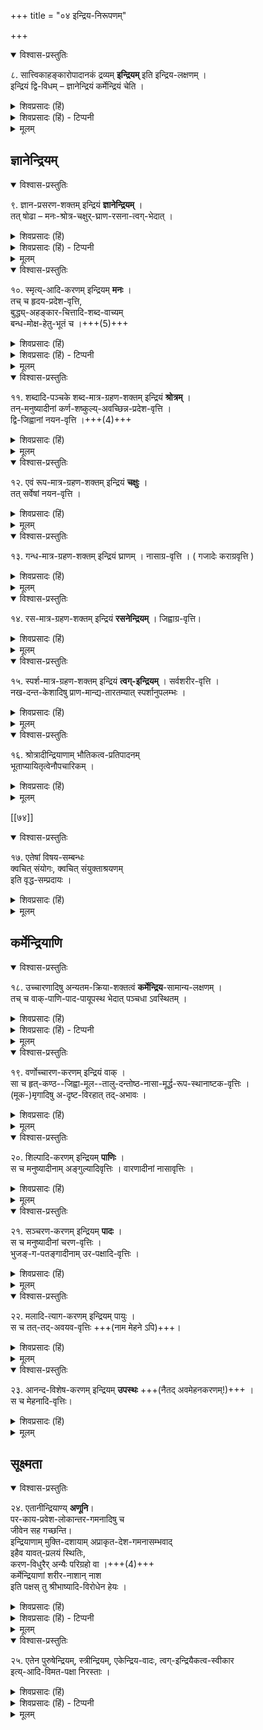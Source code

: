 +++
title = "०४ इन्द्रिय-निरूपणम्"

+++

<details open><summary>विश्वास-प्रस्तुतिः</summary>

८. सात्त्विकाहङ्कारोपादानकं द्रव्यम् **इन्द्रियम्** इति इन्द्रिय-लक्षणम् ।  
इन्द्रियं द्वि-विधम् – ज्ञानेन्द्रियं कर्मेन्द्रियं चेति ।
</details>

<details><summary>शिवप्रसादः (हिं)</summary>

अनुवाद - जिसका सात्त्विकाहङ्कार उपादानकारण हो, उसे इन्द्रिय कहते हैं । यह इन्द्रिय सामान्य का लक्षण है । इन्द्रियों के दो भेद हैं-ज्ञानेन्द्रियाँ एवं कर्मेन्द्रियाँ । 
</details>

<details><summary>शिवप्रसादः (हिं) - टिप्पनी</summary>

इन्द्रियनिरूपण 

भा० प्र० - प्रश्न यह है कि जो नेत्र, नासिका, जिह्वा इत्यादि के रूप में दिखलायी पढ़ते हैं, वे ही इन्द्रियाँ हैं, अथवा इन सबों से भिन्न कोई इन्द्रिय नामक वस्तु है ? इस शंका का समाधान करते हुए कहा गया है कि इन्द्रियाँ प्रत्यक्ष का विषय नहीं है । वे अतीन्द्रिय हैं तथा अणुपरिमाणक हैं । इन्द्रिय द्रव्य का उपादानकारण सात्त्विका- हङ्कार है । 


इन्द्रियों के दो भेद हैं— ज्ञानेन्द्रियाँ तथा कर्मेन्द्रियाँ ।
</details>


<details><summary>मूलम्</summary>

८. सात्त्विकाहङ्कारोपादानकं द्रव्यमिन्द्रियम् इति इन्द्रियलक्षणम् । इन्द्रियं द्विविधम् – ज्ञानेन्द्रियं कर्मेन्द्रियं चेति ।
</details>

## ज्ञानेन्द्रियम्
<details open><summary>विश्वास-प्रस्तुतिः</summary>

९. ज्ञान-प्रसरण-शक्तम् इन्द्रियं **ज्ञानेन्द्रियम्** ।  
तत् षोढा – मनः-श्रोत्र-चक्षुर्-घ्राण-रसना-त्वग्-भेदात् ।
</details>

<details><summary>शिवप्रसादः (हिं)</summary>

ज्ञानेन्द्रिय उसे कहते हैं, जो ज्ञान का प्रसरण करने में समर्थ हो । ज्ञानेन्द्रियाँ छह प्रकार की होती हैं— मन, श्रोत्र, चक्षु, घ्राण, रसना एवं त्वक् ।
</details>

<details><summary>शिवप्रसादः (हिं) - टिप्पनी</summary>

ज्ञानेन्द्रियाँ छः है - मन, श्रोत्र, चक्षु, घ्राण, रसना एवं त्वक् । 
</details>


<details><summary>मूलम्</summary>

९. ज्ञानप्रसरणशक्तमिन्द्रियं ज्ञानेन्द्रियम् । तत् षोढा – मनःश्रोत्रचक्षुर्घ्राणरसना- त्वग्भेदात् ।
</details>


<details open><summary>विश्वास-प्रस्तुतिः</summary>

१०. स्मृत्य्-आदि-करणम् इन्द्रियम् **मनः** ।  
तच् च हृदय-प्रदेश-वृत्ति,  
बुद्ध्य्-अहङ्कार-चित्तादि-शब्द-वाच्यम्  
बन्ध-मोक्ष-हेतु-भूतं च ।+++(5)+++
</details>

<details><summary>शिवप्रसादः (हिं)</summary>

स्मरण आदि क्रियाओं के साधकतम इन्द्रिय को मन कहते हैं । मन हृदय- प्रदेश में रहता है । उसे ही बुद्धि, अहङ्कार तथा चित्त आदि शब्दों से अभिहित किया जाता है । मन ही जीवों के बन्ध एवं मोक्ष का कारण है ।
</details>

<details><summary>शिवप्रसादः (हिं) - टिप्पनी</summary>

मन को भी ज्ञानेन्द्रिय के अन्तर्गत इसलिए माना जाता है कि  
गीता के 'मनः षष्ठानीन्द्रियाणि'  
इस वाक्य में मन को भी इन्द्रियों के अन्तर्गत गिना गया है ।  
मन को सिद्ध करते हुए गौतम ने कहा है – [[७६]]   
'युगपज्ज्ञानानुत्पत्तिर्मनसो लिङ्गम्'  
अर्थात् सभी इन्द्रियों के यथायथ अपने विषयों के सन्निकृष्ट होने पर भी  
समकाल में सभी विषयों का ज्ञान न होकर  
क्रमशः होता है ।  
जिस इन्द्रिय की सहायता के बिना  
इन्द्रियाँ अपने-अपने विषयों का प्रकाश नहीं कर पाती हैं,  
वह इन्द्रिय मन है । 

मन के द्वारा जो इन्द्रिय सहकृत होती है,  
वही इन्द्रिय अपने विषय का प्रकाश कर पाती है ।  
अतएव मन का ज्ञान साधकतमत्व सिद्ध होता है।  

किञ्च जिस प्रकार - बाह्य - रूप, रस, गन्ध, स्पर्श एवं शब्द का ज्ञान प्राप्त करने में  
चक्षुः, रसना, घ्राण, त्वक्, श्रोत्र नाम की इन्द्रियाँ साधकतम हैं,  
उसी प्रकार सुख-दुःखादि आभ्यन्तर विषयों के ग्रहण करने में  
साधकतम किसी इन्द्रिय को अवश्य होना चाहिए।  
सुख-दुःखादि के ग्रहण में जो इन्द्रिय साधकतम होती है,  
उसे मन कहा जाता है ।  
इस तरह मन का इन्द्रियत्व सिद्ध होता है ।  

मन के इस इन्द्रियत्व प्रतिपादन से  
मन को इंन्द्रिय नहीं मानने वाले  
वेदान्तपरिभाषाकार इत्यादि के मत का खण्डन हो जाता है ।
</details>


<details><summary>मूलम्</summary>

१०. स्मृत्यादिकरणम् इन्द्रियम् मनः । तच्च हृदयप्रदेशवृत्ति बुद्ध्यहङ्कारचित्तादिशब्द- वाच्यम् बन्धमोक्षहेतुभूतं च ।
</details>

<details open><summary>विश्वास-प्रस्तुतिः</summary>

११. शब्दादि-पञ्चके शब्द-मात्र-ग्रहण-शक्तम् इन्द्रियं **श्रोत्रम्** ।  
तन्-मनुष्यादीनां कर्ण-शष्कुल्य्-अवच्छिन्न-प्रदेश-वृत्ति ।  
द्वि-जिह्वानां नयन-वृत्ति ।+++(4)+++
</details>

<details><summary>शिवप्रसादः (हिं)</summary>

शब्द आदि पाँच विषयों में से शब्दमात्र समर्थ इन्द्रिय को श्रोत्रेन्द्रिय कहते हैं । श्रोत्रेन्द्रिय मनुष्य आदि के रहती है । सर्प आदि के वह नेत्र- प्रदेश में रहती है । 
</details>


<details><summary>मूलम्</summary>

११. शब्दादिपञ्चके शब्दमात्रग्रहणशक्तमिन्द्रियं श्रोत्रम् । तन्मनुष्यादीनां कर्णशाशष्कुल्यवच्छिन्नप्रदेशवृत्ति /श्रवणकुहरवृत्ति। द्विजिह्वानां नयनवृत्ति ।
</details>

<details open><summary>विश्वास-प्रस्तुतिः</summary>

१२. एवं रूप-मात्र-ग्रहण-शक्तम् इन्द्रियं **चक्षुः** ।  
तत् सर्वेषां नयन-वृत्ति ।
</details>

<details><summary>शिवप्रसादः (हिं)</summary>

इसी तरह के ग्रहण करने में कर्णकुहर में स्थित रूपमात्र का ग्रहण करने में समर्थ इन्द्रिय को चक्षुरिन्द्रिय कहते हैं । यह सभी के नेत्र प्रदेश में रहती है । 
</details>


<details><summary>मूलम्</summary>

१२. एवं रूपमात्रग्रहणशक्तमिन्द्रियं चक्षुः । तत् सर्वेषां नयनवृत्ति ।
</details>


<details open><summary>विश्वास-प्रस्तुतिः</summary>

१३. गन्ध-मात्र-ग्रहण-शक्तम् इन्द्रियं घ्राणम् । नासाग्र-वृत्ति । ( गजादेः कराग्रवृत्ति )
</details>

<details><summary>शिवप्रसादः (हिं)</summary>

गन्धमात्र के ग्रहण करने में समर्थ इन्द्रिय को घ्राणेन्द्रिय कहते हैं । यह इन्द्रिय नासिका के अग्रभाग में विद्यमान रहती है । हाथी आदि के सूँड के अग्रभाग में रहती है। 
</details>


<details><summary>मूलम्</summary>

१३. गन्धमात्रग्रहणशक्तमिन्द्रियं घ्राणम् । नासाग्रवृत्ति । ( गजादेः कराग्रवृत्ति )
</details>


<details open><summary>विश्वास-प्रस्तुतिः</summary>

१४. रस-मात्र-ग्रहण-शक्तम् इन्द्रियं **रसनेन्द्रियम्** । जिह्वाग्र-वृत्ति।
</details>

<details><summary>शिवप्रसादः (हिं)</summary>

रस- मात्र के ग्रहण करने में समर्थ इन्द्रिय को रसनेन्द्रिय कहते हैं । यह इन्द्रिय जिह्वा के अग्रभाग में रहती है । 
</details>


<details><summary>मूलम्</summary>

१४. रसमात्रग्रहणशक्तमिन्द्रियं रसनेन्द्रियम् । जिह्वाग्रवृत्ति।
</details>


<details open><summary>विश्वास-प्रस्तुतिः</summary>

१५. स्पर्श-मात्र-ग्रहण-शक्तम् इन्द्रियं **त्वग्-इन्द्रियम्** । सर्वशरीर-वृत्ति ।  
नख-दन्त-केशादिषु प्राण-मान्द्य-तारतम्यात् स्पर्शानुपलम्भः ।
</details>

<details><summary>शिवप्रसादः (हिं)</summary>

स्पर्शमात्र के ग्रहण करने में समर्थ इन्द्रिय को त्वगिन्द्रिय कहते हैं । यह सम्पूर्ण शरीर में रहती है। दांत, नख तथा केश आदि में प्राण अत्यल्प मात्रा में विद्यमान रहता है, अतएव उनमें स्पर्श की प्रतीति बहुत कम होती है । 
</details>


<details><summary>मूलम्</summary>

१५. स्पर्शमात्रग्रहणशक्तमिन्द्रियं त्वगिन्द्रियम् । सर्वशरीरवृत्ति । नखदन्तकेशादिषु प्राणमान्द्यतारतम्यात् स्पर्शानुपलम्भः ।
</details>


<details open><summary>विश्वास-प्रस्तुतिः</summary>

१६. श्रोत्रादीन्द्रियाणाम् भौतिकत्व-प्रतिपादनम्  
भूताप्यायितृत्वेनौपचारिकम् ।
</details>

<details><summary>शिवप्रसादः (हिं)</summary>

श्रोत्र आदि इन्द्रियों को भौतिक इसलिए कहा जाता है कि इन्द्रियां भूतों से आप्या- यित होती हैं, अतएव उनका भौतिकत्व व्यपदेश औपचारिक हैं । 
</details>


<details><summary>मूलम्</summary>

१६. श्रोत्रादीन्द्रियाणाम् भौतिकत्वप्रतिपादनम् भूताप्यायितृत्वेनौपचारिकम् ।

</details>



[[७४]]

<details open><summary>विश्वास-प्रस्तुतिः</summary>

१७. एतेषां विषय-सम्बन्धः  
क्वचित् संयोगः, क्वचित् संयुक्ताश्रयणम्  
इति वृद्ध-सम्प्रदायः ।
</details>

<details><summary>शिवप्रसादः (हिं)</summary>

इन्द्रियों का विषयों के साथ संयोग होने में  
कहीं पर संयोग नामक सम्बन्ध होता है  
तथा कहीं पर संयुक्ताश्रय संबन्ध होता है ।  
यह अर्थज्ञान वृद्धों के सम्प्रदाय से प्राप्त है ।
</details>


<details><summary>मूलम्</summary>

१७. एतेषां विषयसम्बन्धः क्वचित् संयोगः क्वचित् संयुक्ताश्रयणमिति वृद्ध-सम्प्रदायः ।
</details>

## कर्मेन्द्रियाणि
<details open><summary>विश्वास-प्रस्तुतिः</summary>

१८. उच्चारणादिषु अन्यतम-क्रिया-शक्तत्वं **कर्मेन्द्रिय**-सामान्य-लक्षणम् ।  
तच् च वाक्-पाणि-पाद-पायूपस्थ भेदात् पञ्चधा ऽवस्थितम् ।
</details>

<details><summary>शिवप्रसादः (हिं)</summary>

[[७५]]  
उच्चारण आदि क्रियाओं में से किसी भी क्रिया को करने में समर्थ जो इन्द्रिय होती है, उसे कर्मेन्द्रिय कहते हैं। कर्मेन्द्रिय पाँच हैं-वाकू, पाणि, पाद, पायु और उपस्थ ।
</details>

<details><summary>शिवप्रसादः (हिं) - टिप्पनी</summary>

सतरह ज्ञानेन्द्रियां ज्ञान का साधकतम हैं, उसी तरह कर्मेन्द्रियाँ तत् तत् कर्मों की साधकतम हैं । कर्मेन्द्रियों की संख्या पांच है। पाक, पाणि, पाद, पायु तथा उपस्थ ये पाँच कर्मेन्द्रियाँ हैं । 
</details>


<details><summary>मूलम्</summary>

१८. उच्चारणादिषु अन्यतमक्रियाशक्तत्वं कर्मेन्द्रियसामान्यलक्षणम् । तच्च वाक्पाणिपादपायूपस्थ भेदात् पञ्चधावस्थितम् ।
</details>


<details open><summary>विश्वास-प्रस्तुतिः</summary>

१९. वर्णोच्चारण-करणम् इन्द्रियं वाक् ।  
सा च हृत्-कण्ठ--जिह्वा-मूल--तालु-दन्तोष्ठ-नासा-मूर्द्ध-रूप-स्थानाष्टक-वृत्तिः ।  
(मूक-)मृगादिषु अ-दृष्ट-विरहात् तद्-अभावः ।
</details>

<details><summary>शिवप्रसादः (हिं)</summary>

वर्णों के उच्चारण की क्रिया में जो साधकतम होती है, उस इन्द्रिय को वाक् कहते । वह वागिन्द्रिय हृदय कण्ठ, जिह्वामूल, तालु, दाँत, ओष्ठ, नासिका और मूर्धा, इन आठ स्थानों में रहती है । मूक ( गूँगे आदमी ) तथा मृग आदि में के अभाव के कारण वागिन्द्रिय का अभाव होता है ।  
</details>


<details><summary>मूलम्</summary>

१९. वर्णोच्चारणकरणमिन्द्रियं वाक् । सा च हृत्कण्ठजिह्वामूलतालुदन्तोष्ठनासा- मूर्द्धरूपस्थानाष्टकवृत्तिः । (मूक-)मृगादिषु अदृष्टविरहात् तदभावः ।
</details>


<details open><summary>विश्वास-प्रस्तुतिः</summary>

२०. शिल्पादि-करणम् इन्द्रियम् **पाणिः** ।  
स च मनुष्यादीनाम् अङ्गुल्यादिवृत्तिः । वारणादीनां नासावृत्तिः ।
</details>

<details><summary>शिवप्रसादः (हिं)</summary>

शिल्पक्रिया में साधकतम अदृष्ट आदि इन्द्रिय को पाणि कहते हैं । पाणीन्द्रिय मनुष्य आदि के अंगुलियों के अग्रभाग में रहती है। हाथी आदि की नासिका के अग्रभाग में पाणि इन्द्रिय रहती है । 
</details>


<details><summary>मूलम्</summary>

२०. शिल्पादिकरणमिन्द्रियम् पाणिः । स च मनुष्यादीनाम् अङ्गुल्यादिवृत्तिः/अङ्गुल्यप्रवर्ती । वारणादीनां नासावृत्तिः ।
</details>


<details open><summary>विश्वास-प्रस्तुतिः</summary>

२१. सञ्चरण-करणम् इन्द्रियम् **पादः** ।  
स च मनुष्यादीनां चरण-वृत्तिः ।  
भुजङ्-ग-पतङ्गादीनाम् उर-पक्षादि-वृत्तिः ।
</details>

<details><summary>शिवप्रसादः (हिं)</summary>

चलने की क्रिया में जो इन्द्रिय साधकतम होती है, उसे पादेन्द्रिय कहते हैं । पादेन्द्रिय मनुष्यों आदि के चरणों में रहती है । यह इन्द्रिय सर्पों के उरः प्रदेश में तथा पक्षि आदि के पँख आदि में रहती है । 
</details>


<details><summary>मूलम्</summary>

२१. सञ्चरणकरणमिन्द्रियम् पादः । स च मनुष्यादीनां चरणवृत्तिः । भुजङ्ग- पतङ्गादीनामुरपक्षादिवृत्तिः ।
</details>

<details open><summary>विश्वास-प्रस्तुतिः</summary>

२२. मलादि-त्याग-करणम् इन्द्रियम् पायुः ।  
स च तत्-तद्-अवयव-वृत्तिः +++(नाम मेहने ऽपि)+++।
</details>

<details><summary>शिवप्रसादः (हिं)</summary>

मलादि के त्याग में साधकतम इन्द्रिय को पायु कहते हैं । पायु इन्द्रिय तत् तत् जीवों के तत् तत् अवयवों में रहती है ।
</details>


<details><summary>मूलम्</summary>

२२. मलादित्यागकरणमिन्द्रियम् पायुः । स च तत्तदवयववृत्तिः ।
</details>


<details open><summary>विश्वास-प्रस्तुतिः</summary>

२३. आनन्द-विशेष-करणम् इन्द्रियम् **उपस्थः** +++(नैतद् अवमेहनकरणम्!)+++ ।  
स च मेहनादि-वृत्तिः।
</details>

<details><summary>शिवप्रसादः (हिं)</summary>

आनन्दविशेष के करने में साधकतम इन्द्रिय को उपस्थ कहते हैं । उपस्थ इन्द्रिय मनुष्यों के शिश्न आदि में रहती है ।
</details>


<details><summary>मूलम्</summary>

२३. आनन्दविशेषकरणमिन्द्रियम् उपस्थः । स च मेहनादिवृत्तिः।
</details>


## सूक्ष्मता
<details open><summary>विश्वास-प्रस्तुतिः</summary>

२४. एतानीन्द्रियाण्य् **अणूनि**।  
पर-काय-प्रवेश-लोकान्तर-गमनादिषु च  
जीवेन सह गच्छन्ति।  
इन्द्रियाणाम् मुक्ति-दशायाम् अप्राकृत-देश-गमनासम्भवाद्  
इहैव यावत्-प्रलयं स्थितिः,  
करण-विधुरैर् अन्यैः परिग्रहो वा ।+++(4)+++  
कर्मेन्द्रियाणां शरीर-नाशान् नाश  
इति पक्षस् तु श्रीभाष्यादि-विरोधेन हेयः ।
</details>

<details><summary>शिवप्रसादः (हिं)</summary>

ये सभी ( ज्ञानेन्द्रियाँ एवं कर्मेन्द्रियां ) सूक्ष्म परिमाण वाली होती हैं । ये परकाय- प्रवेश की क्रिया में तथा मृत्यु के पश्चात् लोकान्तरों में जाने ( तथा लोकान्तरों से आने आदि की क्रिया ) में जीव के साथ जाती ( तथा आती ) हैं । इन्द्रियाँ अप्राकृत वैकुण्ठ आदि लोकों में नहीं जा सकती हैं, अतएव इनका सम्बन्ध मुक्तावस्था में जीव से नहीं रह जाता । ये प्राकृत-मण्डल में प्रलय - पर्यन्त रहती हैं । अथवा मुक्त जीवों की इन्द्रियाँ उन जीवों को मिल जाती हैं, जो इन्द्रियहीन होते हैं । शरीर के विनष्ट हो जाने पर कर्मेन्द्रियाँ विनष्ट हो जाती हैं, यह कहने वालों का मत भाष्य आदि के विरुद्ध होने के कारण त्याज्य है । 
</details>

<details><summary>शिवप्रसादः (हिं) - टिप्पनी</summary>

इन्द्रियों के अतीन्द्रियत्व आदि का निरूपण –  
इन्द्रियां अत्यन्त सूक्ष्म हैं ।  
ये इन्द्रियाँ सबों की अलग-अलग होती हैं ।  
यह जीवों के साथ लोकान्तर में भी जाती हैं ।  
इसलिए जब योगी अपनी योगक्रिया के द्वारा परकायप्रवेश करता है—  
अथवा मृत्यु के पश्चात् जीव जब लोकान्तरों में जाता है  
तो जीव के साथ उसकी इन्द्रियाँ भी  
तत् तत् लोकों में जाती हैं ।  

इन इन्द्रियों का जीव के साथ तब तक संबन्ध बना रहता है,  
जब तक जीव प्रकृति- मण्डल के अन्तर्गत रहता है ।  
जीव जब मुक्त हो जाता है  
तो उसकी इन्द्रियाँ प्रकृति-मण्डल में ही रह जाती हैं।  
क्योंकि प्राकृत इन्द्रियाँ दिव्य वैकुण्ठलोक में नहीं जा सकती हैं।  
मुक्त जीव जिन इन्द्रियों का त्याग कर देता है,  
वे इन्द्रियाँ या तो प्राकृत-मण्डल में ही विनष्ट हो जाती हैं  
अथवा उन इन्द्रियों को करण-वियुक्त जीव अपना लेते हैं।  

कुछ लोग कहते हैं कि शरीर के विनष्ट हो जाने पर  
कर्मेन्द्रियाँ विनष्ट हो जाती हैं, 
किन्तु यह मत इसलिए त्याज्य है कि  
श्रीभाष्य आदि में इन्द्रिय सहकृत जीवों का लोकान्तर में गमन  
तथा लोकान्तरों से आगमन प्रतिपादित किया गया है।  
</details>


<details><summary>मूलम्</summary>

२४. एतानीन्द्रियाण्यणूनि। परकायप्रवेशलोकान्तरगमनादिषु च जीवेन सह गच्छन्ति। इन्द्रियाणाम् मुक्तिदशायाम् अप्राकृतदेशगमनासम्भवादिहैव यावत्प्रलयं स्थितिः । करणविधुरैरन्यैः परिग्रहो वा । कर्मेन्द्रियाणां शरीरनाशान्नाश इति पक्षस्तु श्रीभाष्यादिविरोधेन हेयः ।
</details>


<details open><summary>विश्वास-प्रस्तुतिः</summary>

२५. एतेन पुरुषेन्द्रियम्, स्त्रीन्द्रियम्, एकेन्द्रिय-वादः, त्वग्-इन्द्रियैकत्व-स्वीकार  
इत्य्-आदि-विमत-पक्षा निरस्ताः ।
</details>

<details><summary>शिवप्रसादः (हिं)</summary>

इस प्रतिपादन के द्वारा — पुरुषेन्द्रियवाद, मनुष्येन्द्रियवाद, एकेन्द्रियवाद तथा केवल त्वक् ही एकमात्र इन्द्रिय है इत्यादि प्रति- पादन करने वालों का विरोधी विचार खण्डित हो गया । 
</details>

<details><summary>शिवप्रसादः (हिं) - टिप्पनी</summary>

इस प्रकार पुरुषों तथा स्त्रियों की भी इन्द्रियाँ एकसमान होती हैं,  
केवल पुरुषों एवं स्त्रियों की इन्द्रियों के संस्थान - विशेष ही भिन्न-भिन्न होते हैं ।  
अतएव पुरुषों की इन्द्रियों तथा स्त्रियों की भिन्नता का प्रतिपादन अनुचित है ।
</details>

<details><summary>मूलम्</summary>

२५. एतेन पुरुषेन्द्रियम्, स्त्रीन्द्रियम्, एकेन्द्रियवादः, त्वगिन्द्रियैकत्वस्वीकार इत्यादिविमतपक्षा निरस्ताः ।
</details>



